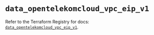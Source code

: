# `data_opentelekomcloud_vpc_eip_v1`

Refer to the Terraform Registry for docs: [`data_opentelekomcloud_vpc_eip_v1`](https://registry.terraform.io/providers/opentelekomcloud/opentelekomcloud/1.36.44/docs/data-sources/vpc_eip_v1).
